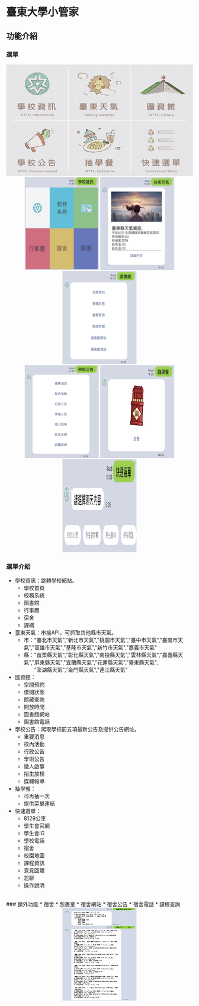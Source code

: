 # 臺東大學小管家
## 功能介紹
### 選單
<div align=center><img width="600" height="300" src="https://github.com/SmallliDinosaur/LINE_NTTU_Housekeeper/blob/main/image/S__65945731.jpg"/></div>

<div align=center>
    <img width="200" height="250" src="https://github.com/SmallliDinosaur/LINE_NTTU_Housekeeper/blob/main/image/S__65945730.jpg"/>
    <img width="200" height="250" src="https://github.com/SmallliDinosaur/LINE_NTTU_Housekeeper/blob/main/image/S__65945729.jpg"/>
    <img width="200" height="250" src="https://github.com/SmallliDinosaur/LINE_NTTU_Housekeeper/blob/main/image/S__65945728.jpg"/>
</div>
<div align=center>
    <img width="200" height="250" src="https://github.com/SmallliDinosaur/LINE_NTTU_Housekeeper/blob/main/image/S__65945727.jpg"/>
    <img width="200" height="250" src="https://github.com/SmallliDinosaur/LINE_NTTU_Housekeeper/blob/main/image/S__65945726.jpg"/>
    <img width="200" height="250" src="https://github.com/SmallliDinosaur/LINE_NTTU_Housekeeper/blob/main/image/S__65945724.jpg"/>
</div>

### 選單介紹
* 學校資訊：跳轉學校網站。
    * 學校首頁
    * 校務系統
    * 圖書館
    * 行事曆
    * 宿舍
    * 課綱
* 臺東天氣：串接API，可抓取其他縣市天氣。
    * 市："臺北市天氣","新北市天氣","桃園市天氣","臺中市天氣","臺南市天氣","高雄市天氣","基隆市天氣","新竹市天氣","嘉義市天氣"
    * 縣："苗栗縣天氣","彰化縣天氣","南投縣天氣","雲林縣天氣","嘉義縣天氣","屏東縣天氣","宜蘭縣天氣","花蓮縣天氣","臺東縣天氣",
          <br>&emsp;&emsp;"澎湖縣天氣","金門縣天氣","連江縣天氣"
* 圖資館：
    * 空間預約
    * 借閱狀態
    * 館藏查詢
    * 開放時間
    * 圖書館網站
    * 圖書館電話
* 學校公告：爬取學校前五項最新公告及提供公告網址。
    * 重要消息
    * 校內活動
    * 行政公告
    * 學術公告
    * 徵人啟事
    * 招生放榜
    * 媒體報導
 * 抽學餐：
    * 可再抽一次
    * 提供菜單連結
 * 快速選單：
    * 8129公車
    * 學生會官網
    * 學生會IG
    * 學校電話
    * 宿舍
    * 校園地圖
    * 課程資訊
    * 意見回饋
    * 尬聊
    * 操作說明
<br>
### 額外功能
* 宿舍
    * 包裹室
    * 宿舍網站
    * 宿舍公告
    * 宿舍電話
* 課程查詢
<div align=center>
    <img width="200" height="250" src="https://github.com/SmallliDinosaur/LINE_NTTU_Housekeeper/blob/main/image/S__65945764.jpg"/>
</div>
